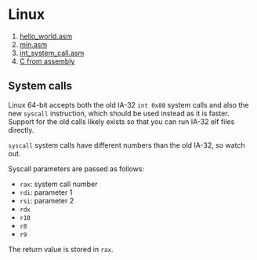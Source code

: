 # Linux

1.  [hello_world.asm](hello_world.asm)
1.  [min.asm](min.asm)
1.  [int_system_call.asm](int_system_call.asm)
1.  [C from assembly](c-from-assembly/)

## System calls

Linux 64-bit accepts both the old IA-32 `int 0x80` system calls and also the new `syscall` instruction, which should be used instead as it is faster. Support for the old calls likely exists so that you can run IA-32 elf files directly.

`syscall` system calls have different numbers than the old IA-32, so watch out.

Syscall parameters are passed as follows:

- `rax`: system call number
- `rdi`: parameter 1
- `rsi`: parameter 2
- `rdx`
- `r10`
- `r8`
- `r9`

The return value is stored in `rax`.
